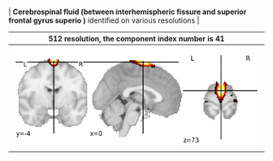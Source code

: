 


| **Cerebrospinal fluid (between interhemispheric fissure and superior frontal gyrus superio )** identified on various resolutions |

| 512 resolution, the component index number is 41|  
|:---:|  
| ![Component 512](../512/final/41.jpg "From component 512: Cerebrospinal fluid (between interhemispheric fissure and superior frontal gyrus superio )") |